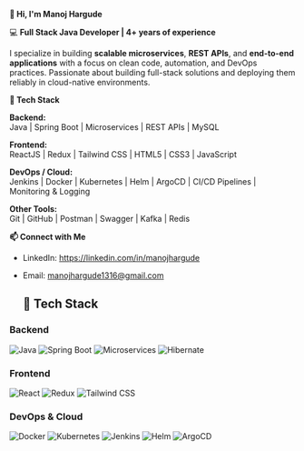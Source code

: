 **👋 Hi, I'm Manoj Hargude**

💻 **Full Stack Java Developer | 4+ years of experience**

I specialize in building **scalable microservices**, **REST APIs**, and **end-to-end applications** with a focus on clean code, automation, and DevOps practices. Passionate about building full-stack solutions and deploying them reliably in cloud-native environments.

**🌟 Tech Stack**

**Backend:**  
Java | Spring Boot | Microservices | REST APIs | MySQL  

**Frontend:**  
ReactJS | Redux | Tailwind CSS | HTML5 | CSS3 | JavaScript  

**DevOps / Cloud:**  
Jenkins | Docker | Kubernetes | Helm | ArgoCD | CI/CD Pipelines | Monitoring & Logging  

**Other Tools:**  
Git | GitHub | Postman | Swagger | Kafka | Redis

**📫 Connect with Me**
- LinkedIn: https://linkedin.com/in/manojhargude 
- Email: manojhargude1316@gmail.com

  ## 🌟 Tech Stack

### Backend
![Java](https://img.shields.io/badge/Java-ED8B00?style=flat&logo=java&logoColor=white)
![Spring Boot](https://img.shields.io/badge/Spring%20Boot-6DB33F?style=flat&logo=spring&logoColor=white)
![Microservices](https://img.shields.io/badge/Microservices-0052CC?style=flat&logo=microdot)
![Hibernate](https://img.shields.io/badge/Hibernate-59666C?style=flat&logo=hibernate&logoColor=white)

### Frontend
![React](https://img.shields.io/badge/React-61DAFB?style=flat&logo=react&logoColor=black)
![Redux](https://img.shields.io/badge/Redux-764ABC?style=flat&logo=redux&logoColor=white)
![Tailwind CSS](https://img.shields.io/badge/Tailwind%20CSS-38B2AC?style=flat&logo=tailwind-css&logoColor=white)

### DevOps & Cloud
![Docker](https://img.shields.io/badge/Docker-2496ED?style=flat&logo=docker&logoColor=white)
![Kubernetes](https://img.shields.io/badge/Kubernetes-326CE5?style=flat&logo=kubernetes&logoColor=white)
![Jenkins](https://img.shields.io/badge/Jenkins-D24939?style=flat&logo=jenkins&logoColor=white)
![Helm](https://img.shields.io/badge/Helm-0F0F0F?style=flat&logo=helm&logoColor=white)
![ArgoCD](https://img.shields.io/badge/ArgoCD-221E33?style=flat&logo=argocd&logoColor=white)

